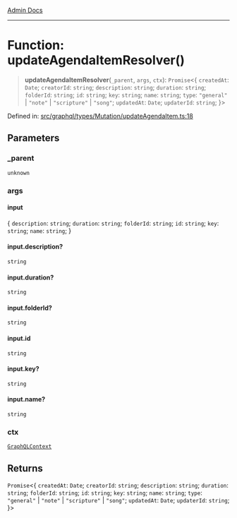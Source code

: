 [Admin Docs](/)

***

# Function: updateAgendaItemResolver()

> **updateAgendaItemResolver**(`_parent`, `args`, `ctx`): `Promise`\<\{ `createdAt`: `Date`; `creatorId`: `string`; `description`: `string`; `duration`: `string`; `folderId`: `string`; `id`: `string`; `key`: `string`; `name`: `string`; `type`: `"general"` \| `"note"` \| `"scripture"` \| `"song"`; `updatedAt`: `Date`; `updaterId`: `string`; \}\>

Defined in: [src/graphql/types/Mutation/updateAgendaItem.ts:18](https://github.com/Suyash878/talawa-api/blob/3646aad880eea5a7cfb665aa9031a4d873c30798/src/graphql/types/Mutation/updateAgendaItem.ts#L18)

## Parameters

### \_parent

`unknown`

### args

#### input

\{ `description`: `string`; `duration`: `string`; `folderId`: `string`; `id`: `string`; `key`: `string`; `name`: `string`; \}

#### input.description?

`string`

#### input.duration?

`string`

#### input.folderId?

`string`

#### input.id

`string`

#### input.key?

`string`

#### input.name?

`string`

### ctx

[`GraphQLContext`](../../../../context/type-aliases/GraphQLContext.md)

## Returns

`Promise`\<\{ `createdAt`: `Date`; `creatorId`: `string`; `description`: `string`; `duration`: `string`; `folderId`: `string`; `id`: `string`; `key`: `string`; `name`: `string`; `type`: `"general"` \| `"note"` \| `"scripture"` \| `"song"`; `updatedAt`: `Date`; `updaterId`: `string`; \}\>
